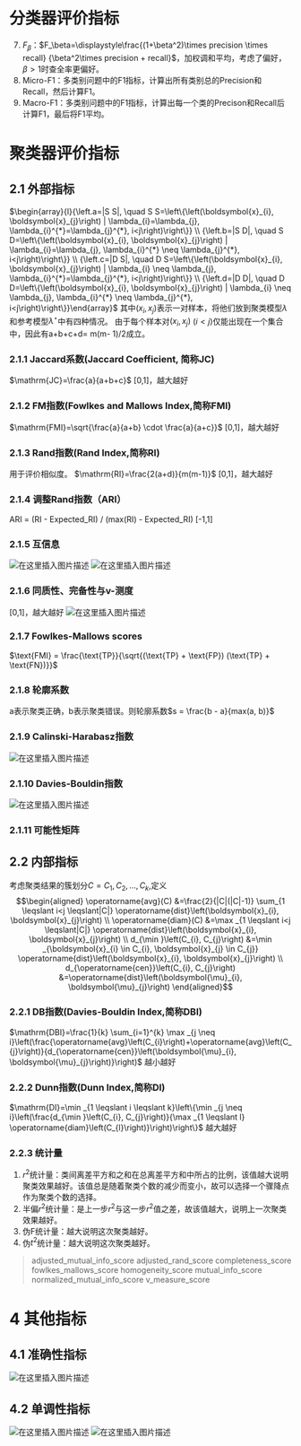 # 分类器评价指标
7. $F_\beta$：$F_\beta=\displaystyle\frac{(1+\beta^2)\times precision \times recall} {\beta^2\times precision + recall}$，加权调和平均，考虑了偏好，$\beta>1$时查全率更偏好。
8. Micro-F1：多类别问题中的F1指标，计算出所有类别总的Precision和Recall，然后计算F1。
9. Macro-F1：多类别问题中的F1指标，计算出每一个类的Precison和Recall后计算F1，最后将F1平均。



# 聚类器评价指标
## 2.1 外部指标
$\begin{array}{l}{\left.a=|S S|, \quad S S=\left\{\left(\boldsymbol{x}_{i}, \boldsymbol{x}_{j}\right) | \lambda_{i}=\lambda_{j}, \lambda_{i}^{*}=\lambda_{j}^{*}, i<j\right)\right\}} \\ {\left.b=|S D|, \quad S D=\left\{\left(\boldsymbol{x}_{i}, \boldsymbol{x}_{j}\right) | \lambda_{i}=\lambda_{j}, \lambda_{i}^{*} \neq \lambda_{j}^{*}, i<j\right)\right\}} \\ {\left.c=|D S|, \quad D S=\left\{\left(\boldsymbol{x}_{i}, \boldsymbol{x}_{j}\right) | \lambda_{i} \neq \lambda_{j}, \lambda_{i}^{*}=\lambda_{j}^{*}, i<j\right)\right\}} \\ {\left.d=|D D|, \quad D D=\left\{\left(\boldsymbol{x}_{i}, \boldsymbol{x}_{j}\right) | \lambda_{i} \neq \lambda_{j}, \lambda_{i}^{*} \neq \lambda_{j}^{*}, i<j\right)\right\}}\end{array}$
其中$(x_i,x_j)$表示一对样本，将他们放到聚类模型$\lambda$和参考模型$\lambda^\star$中有四种情况。
由于每个样本对$(x_i,x_j)$ $(i < j)$仅能出现在一个集合中，因此有a+b+c+d= m(m- 1)/2成立。
### 2.1.1 Jaccard系数(Jaccard Coefficient, 简称JC)
$\mathrm{JC}=\frac{a}{a+b+c}$
[0,1]，越大越好
### 2.1.2 FM指数(Fowlkes and Mallows Index,简称FMI)
$\mathrm{FMI}=\sqrt{\frac{a}{a+b} \cdot \frac{a}{a+c}}$
[0,1]，越大越好
### 2.1.3 Rand指数(Rand Index,简称RI)
用于评价相似度。
$\mathrm{RI}=\frac{2(a+d)}{m(m-1)}$
[0,1]，越大越好
### 2.1.4 调整Rand指数（ARI）
ARI = (RI - Expected_RI) / (max(RI) - Expected_RI)
[-1,1]
### 2.1.5 互信息
![在这里插入图片描述](https://img-blog.csdnimg.cn/20191016130839829.png?x-oss-process=image/watermark,type_ZmFuZ3poZW5naGVpdGk,shadow_10,text_aHR0cHM6Ly9ibG9nLmNzZG4ubmV0L3dlaXhpbl80MjI5Nzg1NQ==,size_16,color_FFFFFF,t_70)
![在这里插入图片描述](https://img-blog.csdnimg.cn/20191016130851328.png?x-oss-process=image/watermark,type_ZmFuZ3poZW5naGVpdGk,shadow_10,text_aHR0cHM6Ly9ibG9nLmNzZG4ubmV0L3dlaXhpbl80MjI5Nzg1NQ==,size_16,color_FFFFFF,t_70)
### 2.1.6 同质性、完备性与v-测度
[0,1]，越大越好
![在这里插入图片描述](https://img-blog.csdnimg.cn/2019101613133873.png?x-oss-process=image/watermark,type_ZmFuZ3poZW5naGVpdGk,shadow_10,text_aHR0cHM6Ly9ibG9nLmNzZG4ubmV0L3dlaXhpbl80MjI5Nzg1NQ==,size_16,color_FFFFFF,t_70)
### 2.1.7 Fowlkes-Mallows scores
$\text{FMI} = \frac{\text{TP}}{\sqrt{(\text{TP} + \text{FP}) (\text{TP} + \text{FN})}}$
### 2.1.8 轮廓系数
a表示聚类正确，b表示聚类错误。则轮廓系数$s = \frac{b - a}{max(a, b)}$
### 2.1.9 Calinski-Harabasz指数
![在这里插入图片描述](https://img-blog.csdnimg.cn/20191016133200490.png?x-oss-process=image/watermark,type_ZmFuZ3poZW5naGVpdGk,shadow_10,text_aHR0cHM6Ly9ibG9nLmNzZG4ubmV0L3dlaXhpbl80MjI5Nzg1NQ==,size_16,color_FFFFFF,t_70)
### 2.1.10 Davies-Bouldin指数
![在这里插入图片描述](https://img-blog.csdnimg.cn/20191016133256923.png?x-oss-process=image/watermark,type_ZmFuZ3poZW5naGVpdGk,shadow_10,text_aHR0cHM6Ly9ibG9nLmNzZG4ubmV0L3dlaXhpbl80MjI5Nzg1NQ==,size_16,color_FFFFFF,t_70)
### 2.1.11 可能性矩阵

## 2.2 内部指标

考虑聚类结果的簇划分$C = {C_1, C_2,...,C_k}$,定义
$$\begin{aligned} \operatorname{avg}(C) &=\frac{2}{|C|(|C|-1)} \sum_{1 \leqslant i<j \leqslant|C|} \operatorname{dist}\left(\boldsymbol{x}_{i}, \boldsymbol{x}_{j}\right) \\ \operatorname{diam}(C) &=\max _{1 \leqslant i<j \leqslant|C|} \operatorname{dist}\left(\boldsymbol{x}_{i}, \boldsymbol{x}_{j}\right) \\ d_{\min }\left(C_{i}, C_{j}\right) &=\min _{\boldsymbol{x}_{i} \in C_{i}, \boldsymbol{x}_{j} \in C_{j}} \operatorname{dist}\left(\boldsymbol{x}_{i}, \boldsymbol{x}_{j}\right) \\ d_{\operatorname{cen}}\left(C_{i}, C_{j}\right) &=\operatorname{dist}\left(\boldsymbol{\mu}_{i}, \boldsymbol{\mu}_{j}\right) \end{aligned}$$

### 2.2.1 DB指数(Davies-Bouldin Index,简称DBI)
$\mathrm{DBI}=\frac{1}{k} \sum_{i=1}^{k} \max _{j \neq i}\left(\frac{\operatorname{avg}\left(C_{i}\right)+\operatorname{avg}\left(C_{j}\right)}{d_{\operatorname{cen}}\left(\boldsymbol{\mu}_{i}, \boldsymbol{\mu}_{j}\right)}\right)$
越小越好
### 2.2.2 Dunn指数(Dunn Index,简称DI)
$\mathrm{DI}=\min _{1 \leqslant i \leqslant k}\left\{\min _{j \neq i}\left(\frac{d_{\min }\left(C_{i}, C_{j}\right)}{\max _{1 \leqslant l} \operatorname{diam}\left(C_{l}\right)}\right)\right\}$
越大越好
### 2.2.3 统计量
1. $r^2$统计量：类间离差平方和之和在总离差平方和中所占的比例，该值越大说明聚类效果越好。该值总是随着聚类个数的减少而变小，故可以选择一个骤降点作为聚类个数的选择。
2. 半偏$r^2$统计量：是上一步$r^2$与这一步$r^2$值之差，故该值越大，说明上一次聚类效果越好。
3. 伪F统计量：越大说明这次聚类越好。
4. 伪$t^2$统计量：越大说明这次聚类越好。

>adjusted_mutual_info_score
>adjusted_rand_score
>completeness_score
>fowlkes_mallows_score
>homogeneity_score
>mutual_info_score
>normalized_mutual_info_score
>v_measure_score




# 4 其他指标
## 4.1 准确性指标
![在这里插入图片描述](https://img-blog.csdnimg.cn/20200422164532254.png?x-oss-process=image/watermark,type_ZmFuZ3poZW5naGVpdGk,shadow_10,text_aHR0cHM6Ly9ibG9nLmNzZG4ubmV0L3dlaXhpbl80MjI5Nzg1NQ==,size_16,color_FFFFFF,t_70)
## 4.2 单调性指标
![在这里插入图片描述](https://img-blog.csdnimg.cn/20200422164543509.png)
![在这里插入图片描述](https://img-blog.csdnimg.cn/20200422164735802.png?x-oss-process=image/watermark,type_ZmFuZ3poZW5naGVpdGk,shadow_10,text_aHR0cHM6Ly9ibG9nLmNzZG4ubmV0L3dlaXhpbl80MjI5Nzg1NQ==,size_16,color_FFFFFF,t_70)
